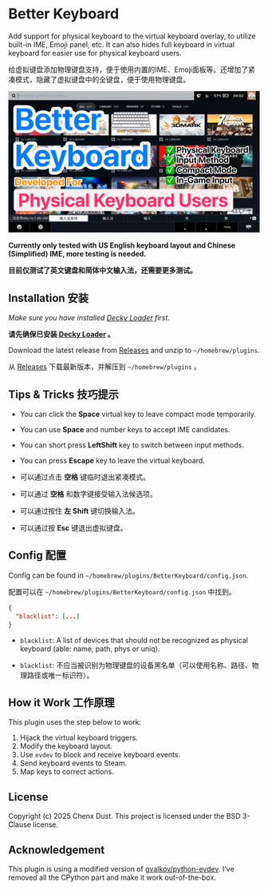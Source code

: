 # Better Keyboard

Add support for physical keyboard to the virtual keyboard overlay, to utilize built-in IME, Emoji panel, etc. It can also hides full keyboard in virtual keyboard for easier use for physical keyboard users.

给虚拟键盘添加物理键盘支持，便于使用内置的IME、Emoji面板等。还增加了紧凑模式，隐藏了虚拟键盘中的全键盘，便于使用物理键盘。

![Screenshot](logo.jpg)

**Currently only tested with US English keyboard layout and Chinese (Simplified) IME, more testing is needed.**

**目前仅测试了英文键盘和简体中文输入法，还需要更多测试。**

## Installation 安装

*Make sure you have installed [Decky Loader](https://github.com/SteamDeckHomebrew/decky-loader) first.*

**请先确保已安装 [Decky Loader](https://github.com/SteamDeckHomebrew/decky-loader) 。**

Download the latest release from [Releases](https://github.com/chenx-dust/BetterKeyboard/releases/latest) and unzip to `~/homebrew/plugins`.

从 [Releases](https://github.com/chenx-dust/BetterKeyboard/releases/latest) 下载最新版本，并解压到 `~/homebrew/plugins` 。

## Tips & Tricks 技巧提示

- You can click the **Space** virtual key to leave compact mode temporarily.
- You can use **Space** and number keys to accept IME candidates.
- You can short press **LeftShift** key to switch between input methods.
- You can press **Escape** key to leave the virtual keyboard.

- 可以通过点击 **空格** 键临时退出紧凑模式。
- 可以通过 **空格** 和数字键接受输入法候选项。
- 可以通过按住 **左 Shift** 键切换输入法。
- 可以通过按 **Esc** 键退出虚拟键盘。

## Config 配置

Config can be found in `~/homebrew/plugins/BetterKeyboard/config.json`.

配置可以在 `~/homebrew/plugins/BetterKeyboard/config.json` 中找到。

```json
{
  "blacklist": [...]
}
```

- `blacklist`: A list of devices that should not be recognized as physical keyboard (able: name, path, phys or uniq).

- `blacklist`: 不应当被识别为物理键盘的设备黑名单（可以使用名称、路径、物理路径或唯一标识符）。

## How it Work 工作原理

This plugin uses the step below to work:

1. Hijack the virtual keyboard triggers.
2. Modify the keyboard layout.
3. Use `evdev` to block and receive keyboard events.
4. Send keyboard events to Steam.
5. Map keys to correct actions.

## License

Copyright (c) 2025 Chenx Dust. This project is licensed under the BSD 3-Clause license.

## Acknowledgement

This plugin is using a modified version of [gvalkov/python-evdev](https://github.com/gvalkov/python-evdev). I've removed all the CPython part and make it work out-of-the-box.
